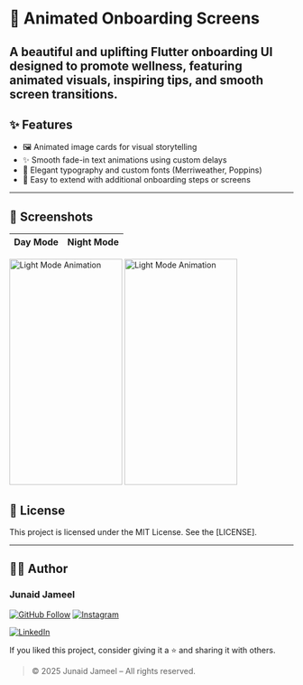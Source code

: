 # 🧠 Animated Onboarding Screens

A beautiful and uplifting Flutter onboarding UI designed to promote wellness, featuring animated visuals, inspiring tips, and smooth screen transitions.
---

## ✨ Features

- 🖼️ Animated image cards for visual storytelling
- ✨ Smooth fade-in text animations using custom delays
- 🎨 Elegant typography and custom fonts (Merriweather, Poppins)
- 🧩 Easy to extend with additional onboarding steps or screens



---

## 📸 Screenshots

| Day Mode | Night Mode |
|----------|------------|

<img src="https://github.com/user-attachments/assets/e5267117-38c0-4a51-9be9-dc7255d480a0" width="200" height="400" alt="Light Mode Animation"/>

<img src="https://github.com/user-attachments/assets/f7d3894b-e49b-42bf-bb52-a4011905b488" width="200" height="400" alt="Light Mode Animation"/>



## 📜 License

This project is licensed under the MIT License. See the [LICENSE].

---

## 🧑‍💻 Author

### Junaid Jameel

<p align="left">
  <a href="https://github.com/JunaidJameel"><img src="https://img.shields.io/badge/GitHub-Follow-blue?logo=github" alt="GitHub Follow"/></a>
  <a href="https://www.instagram.com/junaid_jamel/?igsh=YW44MGk4OHQ5M2Mx"><img src="https://img.shields.io/badge/Instagram-Follow-e4405f?logo=instagram" alt="Instagram"/></a>

  <a href="https://www.linkedin.com/in/junaidjameel"><img src="https://img.shields.io/badge/LinkedIn-Connect-0077B5?logo=linkedin" alt="LinkedIn"/></a>
</p>

If you liked this project, consider giving it a ⭐ and sharing it with others.

> © 2025 Junaid Jameel – All rights reserved.
